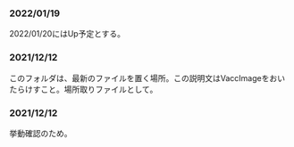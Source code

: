 ### 2022/01/19
2022/01/20にはUp予定とする。  

### 2021/12/12
このフォルダは、最新のファイルを置く場所。この説明文はVaccImageをおいたらけすこと。場所取りファイルとして。

### 2021/12/12
挙動確認のため。